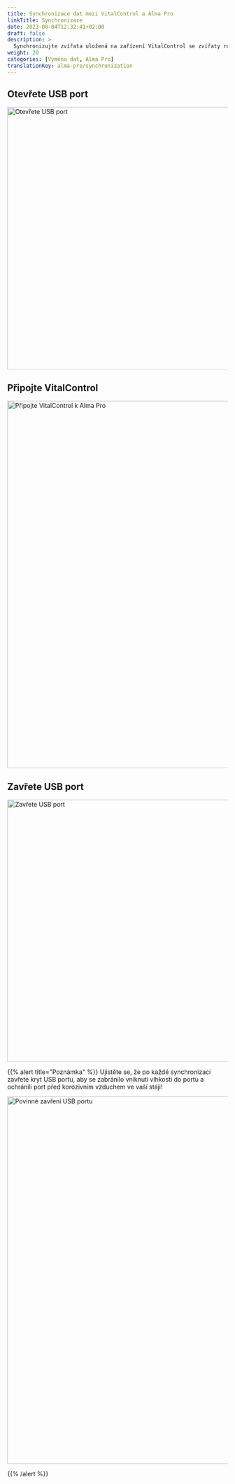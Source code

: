 ```yaml
---
title: Synchronizace dat mezi VitalControl a Alma Pro
linkTitle: Synchronizace
date: 2023-08-04T12:32:41+02:00
draft: false
description: >
  Synchronizujte zvířata uložená na zařízení VitalControl se zvířaty registrovanými na automatickém krmítku a přeneste naměřené hodnoty zaznamenané zařízením VitalControl do krmítka pro účely vyhodnocení a lepší vizualizace.
weight: 20
categories: [Výměna dat, Alma Pro]
translationKey: alma-pro/synchronization
---
```

## Otevřete USB port

<img src="/images/synchronisation/open-usb-slot.svg" width="600" align="bottom" alt="Otevřete USB port" title="Otevřete USB port" />

## Připojte VitalControl

<img src="/images/synchronisation/connect-vitalcontrol-alma_pro.svg" width="840" align="bottom" alt="Připojte VitalControl k Alma Pro" title="Připojení VitalControl Alma Pro" />

## Zavřete USB port

<img src="/images/synchronisation/close-usb-slot.svg" width="600" align="bottom" alt="Zavřete USB port" title="Zavřete USB port" />

{{% alert title="Poznámka" %}}
Ujistěte se, že po každé synchronizaci zavřete kryt USB portu, aby se zabránilo vniknutí vlhkosti do portu a ochránili port před korozivním vzduchem ve vaší stáji!

<img src="/images/synchronisation/info-close-usb-mandatory.svg" width="840" align="bottom" alt="Povinné zavření USB portu" title="Zavření USB portu" />

{{% /alert %}}
